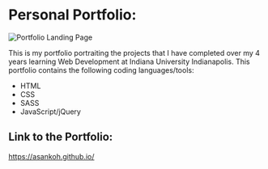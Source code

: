 # Personal Portfolio:
![Portfolio Landing Page](https://github.com/asankoh/asankoh.github.io/blob/main/img/Portfolio_Landing_Page_Two.png?raw=true)

This is my portfolio portraiting the projects that I have completed over my 4 years learning Web Development at Indiana University Indianapolis. This portfolio contains the following coding languages/tools:
- HTML
- CSS
- SASS
- JavaScript/jQuery

## Link to the Portfolio:
https://asankoh.github.io/
